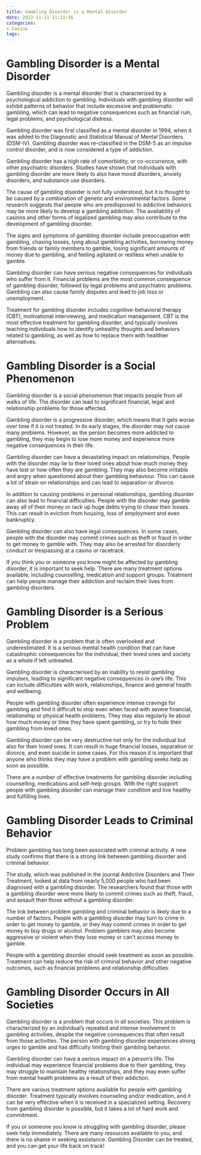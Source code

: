 ```yaml
---
title: Gambling Disorder is a Mental Disorder 
date: 2022-11-11 11:21:56
categories:
- Casino
tags:
---
```



#  Gambling Disorder is a Mental Disorder 
Gambling disorder is a mental disorder that is characterized by a psychological addiction to gambling. Individuals with gambling disorder will exhibit patterns of behavior that include excessive and problematic gambling, which can lead to negative consequences such as financial ruin, legal problems, and psychological distress.

Gambling disorder was first classified as a mental disorder in 1994, when it was added to the Diagnostic and Statistical Manual of Mental Disorders (DSM-IV). Gambling disorder was re-classified in the DSM-5 as an impulse control disorder, and is now considered a type of addiction.

Gambling disorder has a high rate of comorbidity, or co-occurrence, with other psychiatric disorders. Studies have shown that individuals with gambling disorder are more likely to also have mood disorders, anxiety disorders, and substance use disorders.

The cause of gambling disorder is not fully understood, but it is thought to be caused by a combination of genetic and environmental factors. Some research suggests that people who are predisposed to addictive behaviors may be more likely to develop a gambling addiction. The availability of casinos and other forms of legalized gambling may also contribute to the development of gambling disorder.

The signs and symptoms of gambling disorder include preoccupation with gambling, chasing losses, lying about gambling activities, borrowing money from friends or family members to gamble, losing significant amounts of money due to gambling, and feeling agitated or restless when unable to gamble.

Gambling disorder can have serious negative consequences for individuals who suffer from it. Financial problems are the most common consequence of gambling disorder, followed by legal problems and psychiatric problems. Gambling can also cause family disputes and lead to job loss or unemployment.

Treatment for gambling disorder includes cognitive-behavioral therapy (CBT), motivational interviewing, and medication management. CBT is the most effective treatment for gambling disorder, and typically involves teaching individuals how to identify unhealthy thoughts and behaviors related to gambling, as well as how to replace them with healthier alternatives.

#  Gambling Disorder is a Social Phenomenon 

Gambling disorder is a social phenomenon that impacts people from all walks of life. The disorder can lead to significant financial, legal and relationship problems for those affected.

Gambling disorder is a progressive disorder, which means that it gets worse over time if it is not treated. In its early stages, the disorder may not cause many problems. However, as the person becomes more addicted to gambling, they may begin to lose more money and experience more negative consequences in their life.

Gambling disorder can have a devastating impact on relationships. People with the disorder may lie to their loved ones about how much money they have lost or how often they are gambling. They may also become irritable and angry when questioned about their gambling behaviour. This can cause a lot of strain on relationships and can lead to separation or divorce.

In addition to causing problems in personal relationships, gambling disorder can also lead to financial difficulties. People with the disorder may gamble away all of their money or rack up huge debts trying to chase their losses. This can result in eviction from housing, loss of employment and even bankruptcy.

Gambling disorder can also have legal consequences. In some cases, people with the disorder may commit crimes such as theft or fraud in order to get money to gamble with. They may also be arrested for disorderly conduct or trespassing at a casino or racetrack.

If you think you or someone you know might be affected by gambling disorder, it is important to seek help. There are many treatment options available, including counselling, medication and support groups. Treatment can help people manage their addiction and reclaim their lives from gambling disorders

#  Gambling Disorder is a Serious Problem 

Gambling disorder is a problem that is often overlooked and underestimated. It is a serious mental health condition that can have catastrophic consequences for the individual, their loved ones and society as a whole if left untreated.

Gambling disorder is characterised by an inability to resist gambling impulses, leading to significant negative consequences in one’s life. This can include difficulties with work, relationships, finance and general health and wellbeing.

People with gambling disorder often experience intense cravings for gambling and find it difficult to stop even when faced with severe financial, relationship or physical health problems. They may also regularly lie about how much money or time they have spent gambling, or try to hide their gambling from loved ones.

Gambling disorder can be very destructive not only for the individual but also for their loved ones. It can result in huge financial losses, separation or divorce, and even suicide in some cases. For this reason it is important that anyone who thinks they may have a problem with gambling seeks help as soon as possible.

There are a number of effective treatments for gambling disorder including counselling, medications and self-help groups. With the right support people with gambling disorder can manage their condition and live healthy and fulfilling lives.

#  Gambling Disorder Leads to Criminal Behavior 

Problem gambling has long been associated with criminal activity. A new study confirms that there is a strong link between gambling disorder and criminal behavior.

The study, which was published in the journal Addictive Disorders and Their Treatment, looked at data from nearly 5,000 people who had been diagnosed with a gambling disorder. The researchers found that those with a gambling disorder were more likely to commit crimes such as theft, fraud, and assault than those without a gambling disorder.

The link between problem gambling and criminal behavior is likely due to a number of factors. People with a gambling disorder may turn to crime in order to get money to gamble, or they may commit crimes in order to get money to buy drugs or alcohol. Problem gamblers may also become aggressive or violent when they lose money or can’t access money to gamble.

People with a gambling disorder should seek treatment as soon as possible. Treatment can help reduce the risk of criminal behavior and other negative outcomes, such as financial problems and relationship difficulties.

#  Gambling Disorder Occurs in All Societies

Gambling disorder is a problem that occurs in all societies. This problem is characterized by an individual’s repeated and intense involvement in gambling activities, despite the negative consequences that often result from those activities. The person with gambling disorder experiences strong urges to gamble and has difficulty limiting their gambling behavior.

Gambling disorder can have a serious impact on a person’s life. The individual may experience financial problems due to their gambling, they may struggle to maintain healthy relationships, and they may even suffer from mental health problems as a result of their addiction.

There are various treatment options available for people with gambling disorder. Treatment typically involves counseling and/or medication, and it can be very effective when it is received in a specialized setting. Recovery from gambling disorder is possible, but it takes a lot of hard work and commitment.

If you or someone you know is struggling with gambling disorder, please seek help immediately. There are many resources available to you, and there is no shame in seeking assistance. Gambling Disorder can be treated, and you can get your life back on track!